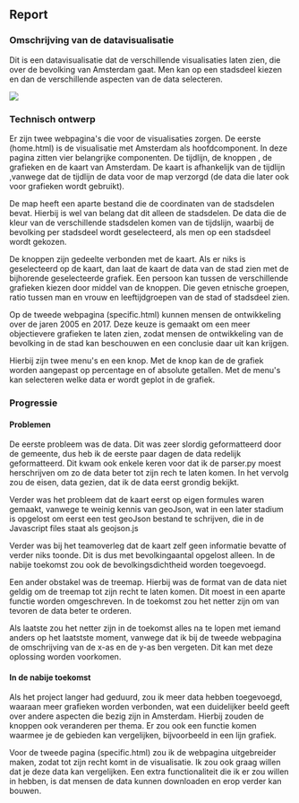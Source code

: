 ## Report
### Omschrijving van de datavisualisatie
Dit is een datavisualisatie dat de verschillende visualisaties laten zien, die over de bevolking van Amsterdam gaat. Men kan op een stadsdeel kiezen en dan de verschillende aspecten van de data selecteren.

![](projectvisualisation/Afbeeldingen/firefox_1BN0qKWpqU.png)

### Technisch ontwerp
Er zijn twee webpagina's die voor de visualisaties zorgen. De eerste (home.html) is de visualisatie met Amsterdam als hoofdcomponent. In deze pagina zitten vier belangrijke componenten. De tijdlijn, de knoppen , de grafieken en de kaart van Amsterdam. De kaart is afhankelijk van de tijdlijn ,vanwege dat de tijdlijn de data voor de map verzorgd (de data die later ook voor grafieken wordt gebruikt).

De map heeft een aparte bestand die de coordinaten van de stadsdelen bevat. Hierbij is wel van belang dat dit alleen de stadsdelen. De data die de kleur van de verschillende stadsdelen komen van de tijdslijn, waarbij de bevolking per stadsdeel wordt geselecteerd, als men op een stadsdeel wordt gekozen.

De knoppen zijn gedeelte verbonden met de kaart. Als er niks is geselecteerd op de kaart, dan laat de kaart de data van de stad zien met de bijhorende geselecteerde grafiek. Een persoon kan tussen de verschillende grafieken kiezen door middel van de knoppen. Die geven etnische groepen, ratio tussen man en vrouw en leeftijdgroepen van de stad of stadsdeel zien.

Op de tweede webpagina (specific.html) kunnen mensen de ontwikkeling over de jaren 2005 en 2017. Deze keuze is gemaakt om een meer objectievere grafieken te laten zien, zodat mensen de ontwikkeling van de bevolking in de stad kan beschouwen en een conclusie daar uit kan krijgen.

Hierbij zijn twee menu's en een knop. Met de knop kan de de grafiek worden aangepast op percentage en of absolute getallen. Met de menu's kan selecteren welke data er wordt geplot in de grafiek.

### Progressie
#### Problemen
De eerste probleem was de data. Dit was zeer slordig geformatteerd door de gemeente, dus heb ik de eerste paar dagen de data redelijk geformatteerd. Dit kwam ook enkele keren voor dat ik de parser.py moest herschrijven om zo de data beter tot zijn rech te laten komen. In het vervolg zou de eisen, data gezien, dat ik de data eerst grondig bekijkt.

Verder was het probleem dat de kaart eerst op eigen formules waren gemaakt, vanwege te weinig kennis van geoJson, wat in een later stadium is opgelost om eerst een test geoJson bestand te schrijven, die in de Javascript files staat als geojson.js

Verder was bij het teamoverleg dat de kaart zelf geen informatie bevatte of verder niks toonde. Dit is dus met bevolkingaantal opgelost alleen. In de nabije toekomst zou ook de bevolkingsdichtheid worden toegevoegd.

Een ander obstakel was de treemap. Hierbij was de format van de data niet geldig om de treemap tot zijn recht te laten komen. Dit moest in een aparte functie worden omgeschreven. In de toekomst zou het netter zijn om van tevoren de data beter te orderen.

Als laatste zou het netter zijn in de toekomst alles na te lopen met iemand anders op het laatstste moment, vanwege dat ik bij de tweede webpagina de omschrijving van de x-as en de y-as ben vergeten. Dit kan met deze oplossing worden voorkomen.

#### In de nabije toekomst
Als het project langer had geduurd, zou ik meer data hebben toegevoegd, waaraan meer grafieken worden verbonden, wat een duidelijker beeld geeft over andere aspecten die bezig zijn in Amsterdam. Hierbij zouden de knoppen ook veranderen per thema. Er zou ook een functie komen waarmee je de gebieden kan vergelijken, bijvoorbeeld in een lijn grafiek.

Voor de tweede pagina (specific.html) zou ik de webpagina uitgebreider maken, zodat tot zijn recht komt in de visualisatie. Ik zou ook graag willen dat je deze data kan vergelijken. Een extra functionaliteit die ik er zou willen in hebben, is dat mensen de data kunnen downloaden en erop verder kan bouwen.
